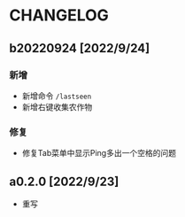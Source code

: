 # CHANGELOG

## b20220924 [2022/9/24]

### 新增

* 新增命令 `/lastseen`
* 新增右键收集农作物

### 修复

* 修复Tab菜单中显示Ping多出一个空格的问题

## a0.2.0 [2022/9/23]

* 重写